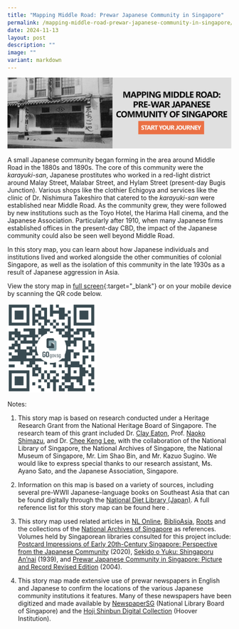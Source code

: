 ```yaml
---
title: "Mapping Middle Road: Prewar Japanese Community in Singapore"
permalink: /mapping-middle-road-prewar-japanese-community-in-singapore/
date: 2024-11-13
layout: post
description: ""
image: ""
variant: markdown
---
```

[![Alt text for image on Isomer site](/images/Storymaps/Middleroad/storymap_image_middle_road_japan_sample_1.jpg)](https://go.gov.sg/mdrdjp)

A small Japanese community began forming in the area around Middle Road in the 1880s and 1890s. The core of this community were the *karayuki-san*, Japanese prostitutes who worked in a red-light district around Malay Street, Malabar Street, and Hylam Street (present-day Bugis Junction). Various shops like the clothier Echigoya and services like the clinic of Dr. Nishimura Takeshiro that catered to the *karayuki-san* were established near Middle Road. As the community grew, they were followed by new institutions such as the Toyo Hotel, the Harima Hall cinema, and the Japanese Association. Particularly after 1910, when many Japanese firms established offices in the present-day CBD, the impact of the Japanese community could also be seen well beyond Middle Road. 

In this story map, you can learn about how Japanese individuals and institutions lived and worked alongside the other communities of colonial Singapore, as well as the isolation of this community in the late 1930s as a result of Japanese aggression in Asia.

View the story map in [full screen](https://go.gov.sg/mdrdjp){:target="_blank"} or on your mobile device by scanning the QR code below.

<img src="/images/Storymaps/Middleroad/qr_code_storymap_middle_road_japan.png" alt="qr-code-storymap-middle-road-japan" style="width:200px;">

Notes:

1. This story map is based on research conducted under a Heritage Research Grant from the National Heritage Board of Singapore. The research team of this grant included Dr.&nbsp;[Clay Eaton](https://discovery.nus.edu.sg/13298-clay-keller-eaton), Prof.&nbsp;[Naoko Shimazu](https://www.tc.u-tokyo.ac.jp/en/members/10205/), and Dr.&nbsp;[Chee Keng Lee](https://discovery.nus.edu.sg/7839-chee-keng-lee), with the collaboration of the National Library of Singapore, the National Archives of Singapore, the National Museum of Singapore, Mr. Lim Shao Bin, and Mr. Kazuo Sugino. We would like to express special thanks to our research assistant, Ms. Ayano Sato, and the Japanese Association, Singapore.

2. Information on this map is based on a variety of sources, including several pre-WWII Japanese-language books on Southeast Asia that can be found digitally through the [National Diet Library (Japan)](https://www.ndl.go.jp/en/). A full reference list for this story map can be found here [](/files/Mapping_Middle_Road_Full_Reference_List.pdf).

3. This story map used related articles in [NL Online](https://www.nlb.gov.sg/main/nlonline), [BiblioAsia](https://biblioasia.nlb.gov.sg/), [Roots](https://www.roots.gov.sg/) and the collections of the [National Archives of Singapore](https://www.nas.gov.sg/archivesonline/) as references. Volumes held by Singaporean libraries consulted for this project include: [Postcard Impressions of Early 20th-Century Singapore: Perspective from the Japanese Community](https://catalogue.nlb.gov.sg/search/card?recordId=204353382) (2020), [Sekido o Yuku: Shingaporu An’nai](https://digitalgems.nus.edu.sg/view/346973/) (1939), and [Prewar Japanese Community in Singapore: Picture and Record Revised Edition](https://catalogue.nlb.gov.sg/search/card?recordId=13048775) (2004).

4. This story map made extensive use of prewar newspapers in English and Japanese to confirm the locations of the various Japanese community institutions it features. Many of these newspapers have been digitized and made available by [NewspaperSG](https://eresources.nlb.gov.sg/newspapers) (National Library Board of Singapore) and the [Hoji Shinbun Digital Collection](https://hojishinbun.hoover.org/?a=p&amp;p=home&amp;e=-------en-10--1--img-------) (Hoover Institution).